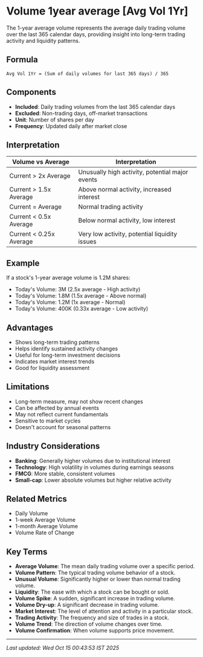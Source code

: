 # Volume 1year average [Avg Vol 1Yr]

The 1-year average volume represents the average daily trading volume over the last 365 calendar days, providing insight into long-term trading activity and liquidity patterns.

## Formula
```text
Avg Vol 1Yr = (Sum of daily volumes for last 365 days) / 365
```

## Components
- **Included**: Daily trading volumes from the last 365 calendar days
- **Excluded**: Non-trading days, off-market transactions
- **Unit**: Number of shares per day
- **Frequency**: Updated daily after market close

## Interpretation
| Volume vs Average | Interpretation |
|-------------------|----------------|
| Current > 2x Average | Unusually high activity, potential major events |
| Current > 1.5x Average | Above normal activity, increased interest |
| Current = Average | Normal trading activity |
| Current < 0.5x Average | Below normal activity, low interest |
| Current < 0.25x Average | Very low activity, potential liquidity issues |

## Example
If a stock's 1-year average volume is 1.2M shares:
- Today's Volume: 3M (2.5x average - High activity)
- Today's Volume: 1.8M (1.5x average - Above normal)
- Today's Volume: 1.2M (1x average - Normal)
- Today's Volume: 400K (0.33x average - Low activity)

## Advantages
- Shows long-term trading patterns
- Helps identify sustained activity changes
- Useful for long-term investment decisions
- Indicates market interest trends
- Good for liquidity assessment

## Limitations
- Long-term measure, may not show recent changes
- Can be affected by annual events
- May not reflect current fundamentals
- Sensitive to market cycles
- Doesn't account for seasonal patterns

## Industry Considerations
- **Banking**: Generally higher volumes due to institutional interest
- **Technology**: High volatility in volumes during earnings seasons
- **FMCG**: More stable, consistent volumes
- **Small-cap**: Lower absolute volumes but higher relative activity

## Related Metrics
- Daily Volume
- 1-week Average Volume
- 1-month Average Volume
- Volume Rate of Change

## Key Terms
- **Average Volume**: The mean daily trading volume over a specific period.
- **Volume Pattern**: The typical trading volume behavior of a stock.
- **Unusual Volume**: Significantly higher or lower than normal trading volume.
- **Liquidity**: The ease with which a stock can be bought or sold.
- **Volume Spike**: A sudden, significant increase in trading volume.
- **Volume Dry-up**: A significant decrease in trading volume.
- **Market Interest**: The level of attention and activity in a particular stock.
- **Trading Activity**: The frequency and size of trades in a stock.
- **Volume Trend**: The direction of volume changes over time.
- **Volume Confirmation**: When volume supports price movement.

---
*Last updated: Wed Oct 15 00:43:53 IST 2025*
